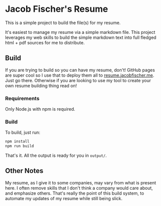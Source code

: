 # Jacob Fischer's Resume

This is a simple project to build the file(s) for my resume.

It's easiest to manage my resume via a simple markdown file. This project leverages my web skills to build the simple
markdown text into full fledged html + pdf sources for me to distribute.

## Build

If you are trying to build so you can have my resume, don't! GitHub pages are super cool so I use that to deploy them
all to [resume.jacobfischer.me](http://resume.jacobfischer.me/). Just go there. Otherwise if you are looking to use my
tool to create your own resume building thing read on!

### Requirements

Only Node.js with npm is required.

### Build

To build, just run:

```bash
npm install
npm run build
```

That's it. All the output is ready for you in `output/`.

## Other Notes

My resume, as I give it to some companies, may vary from what is present here. I often remove skills that I don't
think a company would care about, and emphasize others. That's really the point of this build system, to automate my
updates of my resume while still being slick.
